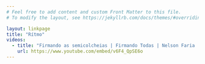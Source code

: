 ```yaml
---
# Feel free to add content and custom Front Matter to this file.
# To modify the layout, see https://jekyllrb.com/docs/themes/#overriding-theme-defaults

layout: linkpage
title: "Rítmo"
videos:
  - title: "Firmando as semicolcheias | Firmando Todas | Nelson Faria | Fica a Dica"
    url: https://www.youtube.com/embed/v6F4_QpSE6o
---
```

